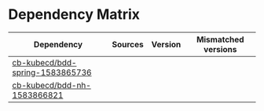 # Dependency Matrix

Dependency | Sources | Version | Mismatched versions
---------- | ------- | ------- | -------------------
[cb-kubecd/bdd-spring-1583865736](https://github.com/cb-kubecd/bdd-spring-1583865736.git) |  | []() | 
[cb-kubecd/bdd-nh-1583866821](https://github.com/cb-kubecd/bdd-nh-1583866821.git) |  | []() | 
